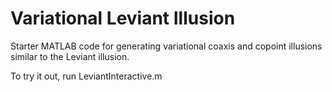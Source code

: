 # Variational Leviant Illusion

Starter MATLAB code for generating variational coaxis and copoint illusions similar to the Leviant illusion.

To try it out, run LeviantInteractive.m
